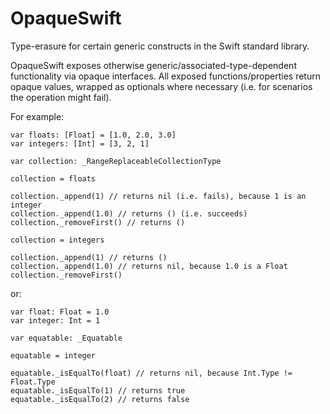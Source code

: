 # OpaqueSwift
Type-erasure for certain generic constructs in the Swift standard library.

OpaqueSwift exposes otherwise generic/associated-type-dependent functionality via opaque interfaces. All exposed functions/properties return opaque values, wrapped as optionals where necessary (i.e. for scenarios the operation might fail).

For example:

```
var floats: [Float] = [1.0, 2.0, 3.0]
var integers: [Int] = [3, 2, 1]

var collection: _RangeReplaceableCollectionType

collection = floats

collection._append(1) // returns nil (i.e. fails), because 1 is an integer
collection._append(1.0) // returns () (i.e. succeeds)
collection._removeFirst() // returns () 

collection = integers

collection._append(1) // returns ()
collection._append(1.0) // returns nil, because 1.0 is a Float
collection._removeFirst()
```

or:

```
var float: Float = 1.0
var integer: Int = 1

var equatable: _Equatable

equatable = integer

equatable._isEqualTo(float) // returns nil, because Int.Type != Float.Type
equatable._isEqualTo(1) // returns true
equatable._isEqualTo(2) // returns false
```
